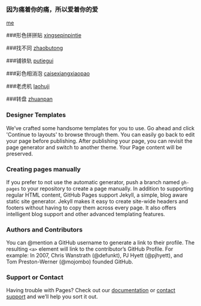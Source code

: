  ### 因为痛着你的痛，所以爱着你的爱
[me](https://vxiaomiao.github.io/jinian/)

 ###形色拼拼贴
[xingsepinpintie](https://vxiaomiao.github.io/game012/)

 ###找不同
[zhaobutong](https://vxiaomiao.github.io/html5/)

 ###铺铁轨
[putiegui](https://vxiaomiao.github.io/game052/)

 ###彩色相消泡
[caisexiangxiaopao](https://vxiaomiao.github.io/game081/)

###老虎机
[laohuji](https://vxiaomiao.github.io/laohuji/)

 ###转盘
[zhuanpan](https://vxiaomiao.github.io/zhuanPan/)



### Designer Templates
We’ve crafted some handsome templates for you to use. Go ahead and click 'Continue to layouts' to browse through them. You can easily go back to edit your page before publishing. After publishing your page, you can revisit the page generator and switch to another theme. Your Page content will be preserved.

### Creating pages manually
If you prefer to not use the automatic generator, push a branch named `gh-pages` to your repository to create a page manually. In addition to supporting regular HTML content, GitHub Pages support Jekyll, a simple, blog aware static site generator. Jekyll makes it easy to create site-wide headers and footers without having to copy them across every page. It also offers intelligent blog support and other advanced templating features.

### Authors and Contributors
You can @mention a GitHub username to generate a link to their profile. The resulting `<a>` element will link to the contributor’s GitHub Profile. For example: In 2007, Chris Wanstrath (@defunkt), PJ Hyett (@pjhyett), and Tom Preston-Werner (@mojombo) founded GitHub.

### Support or Contact
Having trouble with Pages? Check out our [documentation](https://help.github.com/pages) or [contact support](https://github.com/contact) and we’ll help you sort it out.